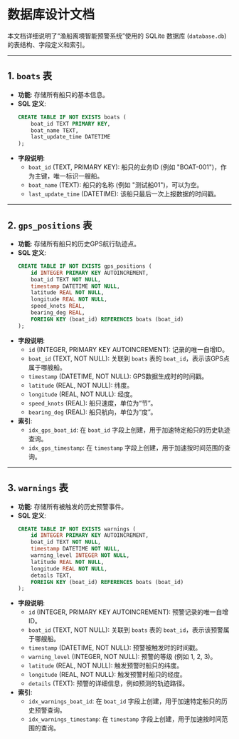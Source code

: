 # 数据库设计文档

本文档详细说明了“渔船离境智能预警系统”使用的 SQLite 数据库 (`database.db`) 的表结构、字段定义和索引。

---

## 1. `boats` 表

*   **功能**: 存储所有船只的基本信息。
*   **SQL 定义**:
    ```sql
    CREATE TABLE IF NOT EXISTS boats (
        boat_id TEXT PRIMARY KEY,
        boat_name TEXT,
        last_update_time DATETIME
    );
    ```
*   **字段说明**:
    *   `boat_id` (TEXT, PRIMARY KEY): 船只的业务ID (例如 "BOAT-001")，作为主键，唯一标识一艘船。
    *   `boat_name` (TEXT): 船只的名称 (例如 "测试船01")，可以为空。
    *   `last_update_time` (DATETIME): 该船只最后一次上报数据的时间戳。

---

## 2. `gps_positions` 表

*   **功能**: 存储所有船只的历史GPS航行轨迹点。
*   **SQL 定义**:
    ```sql
    CREATE TABLE IF NOT EXISTS gps_positions (
        id INTEGER PRIMARY KEY AUTOINCREMENT,
        boat_id TEXT NOT NULL,
        timestamp DATETIME NOT NULL,
        latitude REAL NOT NULL,
        longitude REAL NOT NULL,
        speed_knots REAL,
        bearing_deg REAL,
        FOREIGN KEY (boat_id) REFERENCES boats (boat_id)
    );
    ```
*   **字段说明**:
    *   `id` (INTEGER, PRIMARY KEY AUTOINCREMENT): 记录的唯一自增ID。
    *   `boat_id` (TEXT, NOT NULL): 关联到 `boats` 表的 `boat_id`，表示该GPS点属于哪艘船。
    *   `timestamp` (DATETIME, NOT NULL): GPS数据生成时的时间戳。
    *   `latitude` (REAL, NOT NULL): 纬度。
    *   `longitude` (REAL, NOT NULL): 经度。
    *   `speed_knots` (REAL): 船只速度，单位为“节”。
    *   `bearing_deg` (REAL): 船只航向，单位为“度”。
*   **索引**:
    *   `idx_gps_boat_id`: 在 `boat_id` 字段上创建，用于加速特定船只的历史轨迹查询。
    *   `idx_gps_timestamp`: 在 `timestamp` 字段上创建，用于加速按时间范围的查询。

---

## 3. `warnings` 表

*   **功能**: 存储所有被触发的历史预警事件。
*   **SQL 定义**:
    ```sql
    CREATE TABLE IF NOT EXISTS warnings (
        id INTEGER PRIMARY KEY AUTOINCREMENT,
        boat_id TEXT NOT NULL,
        timestamp DATETIME NOT NULL,
        warning_level INTEGER NOT NULL,
        latitude REAL NOT NULL,
        longitude REAL NOT NULL,
        details TEXT,
        FOREIGN KEY (boat_id) REFERENCES boats (boat_id)
    );
    ```
*   **字段说明**:
    *   `id` (INTEGER, PRIMARY KEY AUTOINCREMENT): 预警记录的唯一自增ID。
    *   `boat_id` (TEXT, NOT NULL): 关联到 `boats` 表的 `boat_id`，表示该预警属于哪艘船。
    *   `timestamp` (DATETIME, NOT NULL): 预警被触发时的时间戳。
    *   `warning_level` (INTEGER, NOT NULL): 预警的等级 (例如 1, 2, 3)。
    *   `latitude` (REAL, NOT NULL): 触发预警时船只的纬度。
    *   `longitude` (REAL, NOT NULL): 触发预警时船只的经度。
    *   `details` (TEXT): 预警的详细信息，例如预测的轨迹路径。
*   **索引**:
    *   `idx_warnings_boat_id`: 在 `boat_id` 字段上创建，用于加速特定船只的历史预警查询。
    *   `idx_warnings_timestamp`: 在 `timestamp` 字段上创建，用于加速按时间范围的查询。
